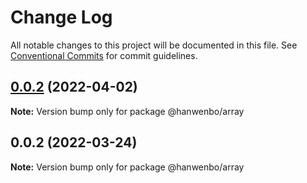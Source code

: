 # Change Log

All notable changes to this project will be documented in this file.
See [Conventional Commits](https://conventionalcommits.org) for commit guidelines.

## [0.0.2](https://github.com/hanwenbo/utilsjs/compare/@hanwenbo/array@0.0.2...@hanwenbo/array@0.0.2) (2022-04-02)

**Note:** Version bump only for package @hanwenbo/array





## 0.0.2 (2022-03-24)

**Note:** Version bump only for package @hanwenbo/array
